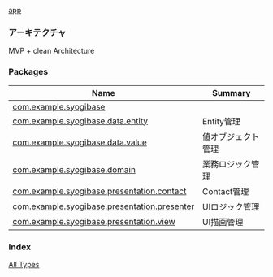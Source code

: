 [app](./index.md)

### アーキテクチャ

MVP + clean Architecture

### Packages

| Name | Summary |
|---|---|
| [com.example.syogibase](com.example.syogibase/index.md) |  |
| [com.example.syogibase.data.entity](com.example.syogibase.data.entity/index.md) | Entity管理 |
| [com.example.syogibase.data.value](com.example.syogibase.data.value/index.md) | 値オブジェクト管理 |
| [com.example.syogibase.domain](com.example.syogibase.domain/index.md) | 業務ロジック管理 |
| [com.example.syogibase.presentation.contact](com.example.syogibase.presentation.contact/index.md) | Contact管理 |
| [com.example.syogibase.presentation.presenter](com.example.syogibase.presentation.presenter/index.md) | UIロジック管理 |
| [com.example.syogibase.presentation.view](com.example.syogibase.presentation.view/index.md) | UI描画管理 |

### Index

[All Types](alltypes/index.md)